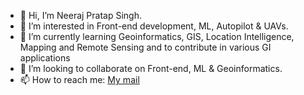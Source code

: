 - 👋 Hi, I’m Neeraj Pratap Singh.
- 👀 I’m interested in Front-end development, ML, Autopilot & UAVs.
- 🌱 I’m currently learning Geoinformatics, GIS, Location Intelligence, Mapping and Remote Sensing and to contribute in various GI applications
- 💞️ I’m looking to collaborate on Front-end, ML & Geoinformatics.
- 📫 How to reach me: [My mail](mailto:nprataps@iitk.ac.in)

<!---
neeraj00x/neeraj00x is a ✨ special ✨ repository because its `README.md` (this file) appears on your GitHub profile.
You can click the Preview link to take a look at your changes.
--->
